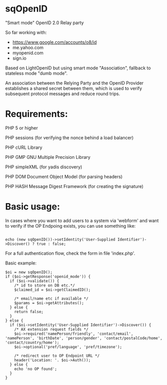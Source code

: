 sqOpenID
========

"Smart mode" OpenID 2.0 Relay party

So far working with:
 * https://www.google.com/accounts/o8/id
 * me.yahoo.com
 * myopenid.com
 * sign.io

Based on LightOpenID but using smart mode "Association", fallback to stateless mode "dumb mode".

An association between the Relying Party and the OpenID Provider establishes a shared secret between them, which is used to verify subsequent protocol messages and reduce round trips.


Requirements:
============
PHP 5 or higher

PHP sessions (for verifying the nonce behind a load balancer)

PHP cURL Library

PHP GMP GNU Multiple Precision Library

PHP simpleXML (for yadis discovery)

PHP DOM Document Object Model (for parsing headers)

PHP HASH Message Digest Framework (for creating the signature)


Basic usage:
============

In cases where you want to add users to a system via 'webform' and want to verify if the OP Endpoing exists, you can use something like:

<code>
echo (new sqOpenID())->setIdentity('User-Supplied Identifier')->Discover() ? true : false;
</code>

For a full authentication flow, check the form in file 'index.php'.

Basic example:

    $oi = new sqOpenID();
    if ($oi->getResponse('openid_mode')) {
      if ($oi->validate()) {
        /* id to store on DB etc.*/
        $claimed_id = $oi->getClaimedID();

        /* email/name etc if available */
        $params = $oi->getAttributes();
      } else {
        return false;
      }
    } else {
      if ($oi->setIdentity('User-Supplied Identifier')->Discover()) {
        /* AX extension request fields */
        $oi->required('namePerson/friendly', 'contact/email', 'namePerson', 'birthDate', 'person/gender', 'contact/postalCode/home', 'contact/country/home');
        $oi->optional('pref/language', 'pref/timezone');

        /* redirect user to OP Endpoint URL */
        header('Location: '. $oi->Auth());
      } else {
        echo 'no OP found';
      }
    }
